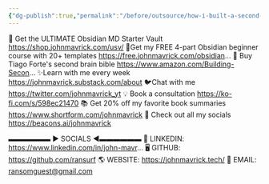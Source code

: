 ```yaml
---
{"dg-publish":true,"permalink":"/before/outsource/how-i-built-a-second-brain-in-obsidian-md/","tags":["second brain","gardenEntry"]}
---
```


🧠 Get the ULTIMATE Obsidian MD Starter Vault https://shop.johnmavrick.com/usv/
📃Get my FREE 4-part Obsidian beginner course with 20+ templates https://free.johnmavrick.com/obsidian...
📕 Buy Tiago Forte's second brain bible https://www.amazon.com/Building-Secon...
✨Learn with me every week https://johnmavrick.substack.com/about
🐦Chat with me https://twitter.com/johnmavrick_yt
💡 Book a consultation https://ko-fi.com/s/598ec21470
📚 Get 20% off my favorite book summaries https://www.shortform.com/johnmavrick
🌲 Check out all my socials https://beacons.ai/johnmavrick

▬▬▬▬▬▬ ► SOCIALS ◀︎▬▬▬▬▬▬
💼️ LINKEDIN: https://www.linkedin.com/in/john-mavr...
🖥️ GITHUB: https://github.com/ransurf
🌎 WEBSITE: https://johnmavrick.tech/
📧 EMAIL: ransomguest@gmail.com